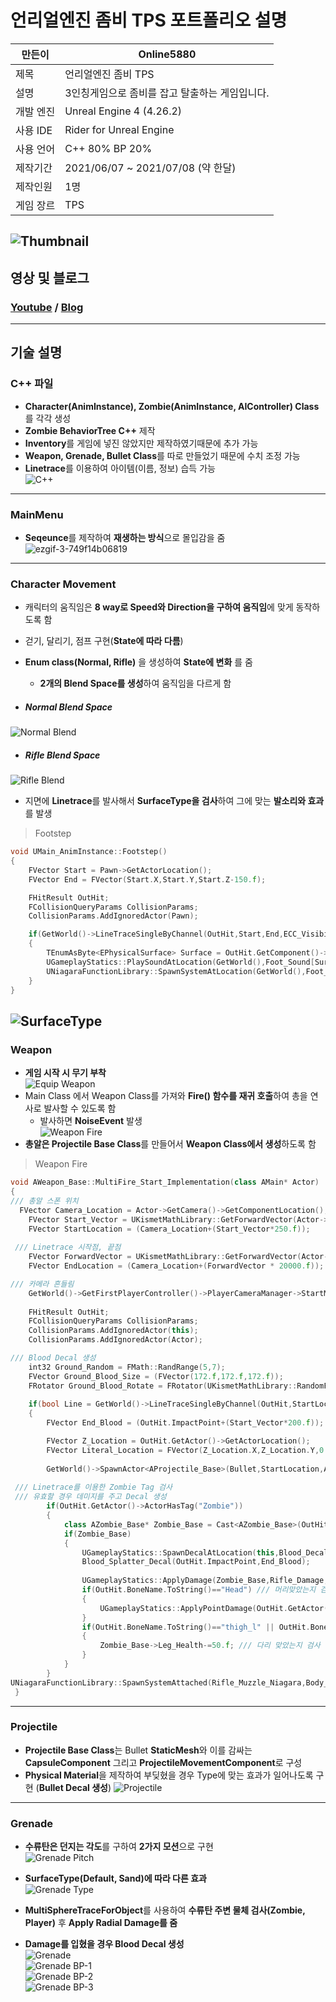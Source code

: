언리얼엔진 좀비 TPS 포트폴리오 설명
===
만든이|Online5880
---|---|
제목|언리얼엔진 좀비 TPS
설명|3인칭게임으로 좀비를 잡고 탈출하는 게임입니다.
개발 엔진|Unreal Engine 4 (4.26.2)
사용 IDE|Rider for Unreal Engine
사용 언어|C++ 80% BP 20%
제작기간|2021/06/07 ~ 2021/07/08 (약 한달)
제작인원|1명
게임 장르|TPS   

![Thumbnail](https://user-images.githubusercontent.com/58097724/126139616-01b19eab-f00d-4687-aeab-74cfd863a30b.PNG)
---
## 영상 및 블로그
### [Youtube](https://www.youtube.com/watch?v=kStbSjYVQe8&t=15s) / [Blog](https://online-unreal.tistory.com/)
---
기술 설명
---
### C++ 파일   
* **Character(AnimInstance), Zombie(AnimInstance, AIController) Class** 를 각각 생성
* **Zombie BehaviorTree C++** 제작
* **Inventory**를 게임에 넣진 않았지만 제작하였기때문에 추가 가능
* **Weapon, Grenade, Bullet Class**를 따로 만들었기 때문에 수치 조정 가능
* **Linetrace**를 이용하여 아이템(이름, 정보) 습득 가능   
![C++](https://user-images.githubusercontent.com/58097724/126120901-8ce8fc07-f83e-4ed3-9a34-472eb98a3915.png)
---
### MainMenu   
* **Seqeunce**를 제작하여 **재생하는 방식**으로 몰입감을 줌   
![ezgif-3-749f14b06819](https://user-images.githubusercontent.com/58097724/126139164-c5f253f0-2c07-4afd-a56b-0b7b73927d4e.gif)
---
### Character Movement   
* 캐릭터의 움직임은 **8 way로 Speed와 Direction을 구하여 움직임**에 맞게 동작하도록 함
* 걷기, 달리기, 점프 구현(**State에 따라 다름**)
* **Enum class(Normal, Rifle)** 을 생성하여 **State에 변화** 를 줌
  * **2개의 Blend Space를 생성**하여 움직임을 다르게 함
 
* ##### Normal Blend Space   
 ![Normal Blend](https://user-images.githubusercontent.com/58097724/126175163-fb1f68d1-286c-450c-8ccd-6a1496d08cb9.gif)

* ##### Rifle Blend Space   
![Rifle Blend](https://user-images.githubusercontent.com/58097724/126174827-69c39d9b-231a-4700-8121-245cda58124f.gif)

* 지면에 **Linetrace**를 발사해서 **SurfaceType을 검사**하여 그에 맞는 **발소리와 효과**를 발생
> Footstep
```C++
void UMain_AnimInstance::Footstep()
{
	FVector Start = Pawn->GetActorLocation();
	FVector End = FVector(Start.X,Start.Y,Start.Z-150.f);

	FHitResult OutHit;
	FCollisionQueryParams CollisionParams;
	CollisionParams.AddIgnoredActor(Pawn);

	if(GetWorld()->LineTraceSingleByChannel(OutHit,Start,End,ECC_Visibility,CollisionParams))
	{
		TEnumAsByte<EPhysicalSurface> Surface = OutHit.GetComponent()->GetMaterial(0)->GetPhysicalMaterial()->SurfaceType.GetValue();
		UGameplayStatics::PlaySoundAtLocation(GetWorld(),Foot_Sound[Surface.GetValue()],OutHit.Location,FRotator::ZeroRotator);
		UNiagaraFunctionLibrary::SpawnSystemAtLocation(GetWorld(),Foot_Niagara[Surface.GetValue()],OutHit.Location);
	}
}
```
![SurfaceType](https://user-images.githubusercontent.com/58097724/126253930-aa401852-da84-4909-bb16-478c8284e963.gif)   
---
### Weapon   
* **게임 시작 시 무기 부착**   
![Equip Weapon](https://user-images.githubusercontent.com/58097724/126193277-1b60902d-23c9-4042-b3a7-b564dec56ca6.PNG)
* Main Class 에서 Weapon Class를 가져와 **Fire() 함수를 재귀 호출**하여 총을 연사로 발사할 수 있도록 함
  * 발사하면 **NoiseEvent** 발생   
![Weapon Fire](https://user-images.githubusercontent.com/58097724/126186943-48f9924e-7dc9-4841-898b-5381f8497de9.PNG)
* **총알은 Projectile Base Class**를 만들어서 **Weapon Class에서 생성**하도록 함
> Weapon Fire
```C++
void AWeapon_Base::MultiFire_Start_Implementation(class AMain* Actor)
{
/// 총알 스폰 위치
  FVector Camera_Location = Actor->GetCamera()->GetComponentLocation();
	FVector Start_Vector = UKismetMathLibrary::GetForwardVector(Actor->GetCamera()->GetComponentRotation());
	FVector StartLocation = (Camera_Location+(Start_Vector*250.f));
	
 /// Linetrace 시작점, 끝점
	FVector ForwardVector = UKismetMathLibrary::GetForwardVector(Actor->GetCamera()->GetComponentRotation());
	FVector EndLocation = (Camera_Location+(ForwardVector * 20000.f));

/// 카메라 흔들림
	GetWorld()->GetFirstPlayerController()->PlayerCameraManager->StartMatineeCameraShake(CameraShake,1.0f,ECameraShakePlaySpace::CameraLocal,FRotator::ZeroRotator);
		
	FHitResult OutHit;
	FCollisionQueryParams CollisionParams;
	CollisionParams.AddIgnoredActor(this);
	CollisionParams.AddIgnoredActor(Actor);

/// Blood Decal 생성
	int32 Ground_Random = FMath::RandRange(5,7);
	FVector Ground_Blood_Size = (FVector(172.f,172.f,172.f));
	FRotator Ground_Blood_Rotate = FRotator(UKismetMathLibrary::RandomFloatInRange(-45.f,-90.f),0.f,0.f);
		
	if(bool Line = GetWorld()->LineTraceSingleByChannel(OutHit,StartLocation,EndLocation,ECC_Visibility,CollisionParams))
	{
		FVector End_Blood = (OutHit.ImpactPoint+(Start_Vector*200.f));

		FVector Z_Location = OutHit.GetActor()->GetActorLocation();
		FVector Literal_Location = FVector(Z_Location.X,Z_Location.Y,0.f);
		
		GetWorld()->SpawnActor<AProjectile_Base>(Bullet,StartLocation,Actor->GetControlRotation()); /// 총알 스폰
		
 /// Linetrace를 이용한 Zombie Tag 검사
 /// 유효할 경우 데미지를 주고 Decal 생성
		if(OutHit.GetActor()->ActorHasTag("Zombie"))
		{
			class AZombie_Base* Zombie_Base = Cast<AZombie_Base>(OutHit.GetActor());
			if(Zombie_Base)
			{
				UGameplayStatics::SpawnDecalAtLocation(this,Blood_Decal[Ground_Random],Ground_Blood_Size,Literal_Location,Ground_Blood_Rotate,12.f);
				Blood_Splatter_Decal(OutHit.ImpactPoint,End_Blood);
				
				UGameplayStatics::ApplyDamage(Zombie_Base,Rifle_Damage,nullptr,this,nullptr);
				if(OutHit.BoneName.ToString()=="Head") /// 머리맞았는지 검사(헤드샷)
				{
					UGameplayStatics::ApplyPointDamage(OutHit.GetActor(),Rifle_Damage*1.5f,OutHit.GetActor()->GetActorLocation(),OutHit,nullptr,this,nullptr);
				}
				if(OutHit.BoneName.ToString()=="thigh_l" || OutHit.BoneName.ToString()=="thigh_r")
				{
					Zombie_Base->Leg_Health-=50.f; /// 다리 맞았는지 검사
				}
			}
		}
UNiagaraFunctionLibrary::SpawnSystemAttached(Rifle_Muzzle_Niagara,Body_Mesh,FName("b_gun_muzzleflash"),FVector::ZeroVector,FRotator::ZeroRotator,EAttachLocation::SnapToTargetIncludingScale,true,true);
 }
```
---
### Projectile   
* **Projectile Base Class**는 Bullet **StaticMesh**와 이를 감싸는 **CapsuleComponent** 그리고 **ProjectileMovementComponent**로 구성
* **Physical Material**을 제작하여 부딪혔을 경우 Type에 맞는 효과가 일어나도록 구현 (**Bullet Decal 생성**)
![Projectile](https://user-images.githubusercontent.com/58097724/126194750-fc9a6972-5b2e-45f1-afe5-742495a78da5.PNG)
---
### Grenade   
* **수류탄은 던지는 각도**를 구하여 **2가지 모션**으로 구현   
![Grenade Pitch](https://user-images.githubusercontent.com/58097724/126254927-54c86699-dc19-4af8-ac10-3afc66d3eddb.gif)

* **SurfaceType(Default, Sand)에 따라 다른 효과**   
![Grenade Type](https://user-images.githubusercontent.com/58097724/126254948-7ebbf5e1-f2ab-42fa-ac6b-754aee9a1635.gif)

* **MultiSphereTraceForObject**를 사용하여 **수류탄 주변 물체 검사(Zombie, Player)** 후 **Apply Radial Damage를 줌**
* **Damage를 입혔을 경우 Blood Decal 생성**   
![Grenade](https://user-images.githubusercontent.com/58097724/126256521-c9c459bd-2b2e-4ed5-9a87-ca8b3d394d60.gif)   
![Grenade BP-1](https://user-images.githubusercontent.com/58097724/126255811-59f7e8c8-a39f-489a-ade8-4b81418683eb.PNG)   
![Grenade BP-2](https://user-images.githubusercontent.com/58097724/126255979-a7dfcba7-7f6d-4356-b184-6f8f113190ce.PNG)   
![Grenade BP-3](https://user-images.githubusercontent.com/58097724/126255843-fb8df8a3-7d20-437c-85d3-d4cefd03ad1e.PNG)   






